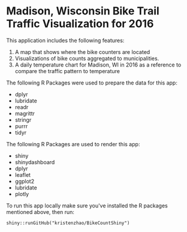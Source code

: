 # Madison, Wisconsin Bike Trail Traffic Visualization for 2016

This application includes the following features:

1. A map that shows where the bike counters are located
2. Visualizations of bike counts aggregated to municipalities.
3. A daily temperature chart for Madison, WI in 2016 as a reference to compare the traffic pattern to temperature

The following R Packages were used to prepare the data for this app:

- dplyr
- lubridate
- readr
- magrittr
- stringr
- purrr
- tidyr

The following R Packages are used to render this app:

- shiny
- shinydashboard
- dplyr
- leaflet
- ggplot2
- lubridate
- plotly

To run this app locally make sure you've installed the R packages mentioned above, then
run:

```
shiny::runGitHub("kristenzhao/BikeCountShiny")
```


